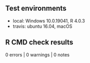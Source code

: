 ## Test environments
* local: Windows 10.0.19041, R 4.0.3
* travis: ubuntu 16.04, macOS

## R CMD check results
0 errors | 0 warnings | 0 notes